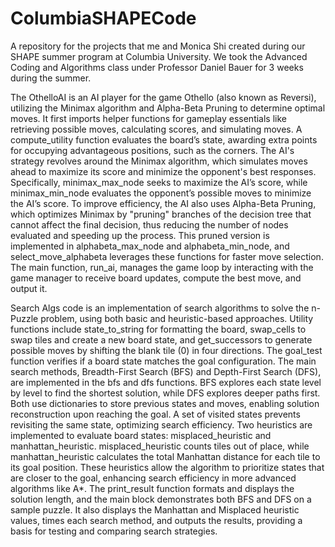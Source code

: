 # ColumbiaSHAPECode
A repository for the projects that me and Monica Shi created during our SHAPE summer program at Columbia University.
We took the Advanced Coding and Algorithms class under Professor Daniel Bauer for 3 weeks during the summer.

The OthelloAI is an AI player for the game Othello (also known as Reversi), utilizing the Minimax algorithm and Alpha-Beta Pruning to determine optimal moves. It first imports helper functions for gameplay essentials like retrieving possible moves, calculating scores, and simulating moves. A compute_utility function evaluates the board’s state, awarding extra points for occupying advantageous positions, such as the corners. The AI's strategy revolves around the Minimax algorithm, which simulates moves ahead to maximize its score and minimize the opponent's best responses. Specifically, minimax_max_node seeks to maximize the AI’s score, while minimax_min_node evaluates the opponent’s possible moves to minimize the AI’s score. To improve efficiency, the AI also uses Alpha-Beta Pruning, which optimizes Minimax by "pruning" branches of the decision tree that cannot affect the final decision, thus reducing the number of nodes evaluated and speeding up the process. This pruned version is implemented in alphabeta_max_node and alphabeta_min_node, and select_move_alphabeta leverages these functions for faster move selection. The main function, run_ai, manages the game loop by interacting with the game manager to receive board updates, compute the best move, and output it.

Search Algs code is an implementation of search algorithms to solve the n-Puzzle problem, using both basic and heuristic-based approaches. Utility functions include state_to_string for formatting the board, swap_cells to swap tiles and create a new board state, and get_successors to generate possible moves by shifting the blank tile (0) in four directions. The goal_test function verifies if a board state matches the goal configuration. The main search methods, Breadth-First Search (BFS) and Depth-First Search (DFS), are implemented in the bfs and dfs functions. BFS explores each state level by level to find the shortest solution, while DFS explores deeper paths first. Both use dictionaries to store previous states and moves, enabling solution reconstruction upon reaching the goal. A set of visited states prevents revisiting the same state, optimizing search efficiency. Two heuristics are implemented to evaluate board states: misplaced_heuristic and manhattan_heuristic. misplaced_heuristic counts tiles out of place, while manhattan_heuristic calculates the total Manhattan distance for each tile to its goal position. These heuristics allow the algorithm to prioritize states that are closer to the goal, enhancing search efficiency in more advanced algorithms like A*. The print_result function formats and displays the solution length, and the main block demonstrates both BFS and DFS on a sample puzzle. It also displays the Manhattan and Misplaced heuristic values, times each search method, and outputs the results, providing a basis for testing and comparing search strategies.

